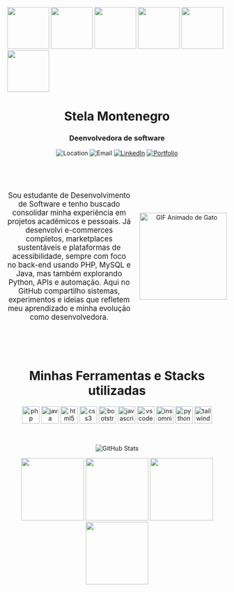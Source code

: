 <div>
<img src="https://i.pinimg.com/originals/22/89/f2/2289f2d12ec3671717ae25b6a33b3aeb.gif" style="width: 10vw;">
 <img src="https://i.pinimg.com/originals/22/89/f2/2289f2d12ec3671717ae25b6a33b3aeb.gif" style="width: 10vw; ">
  <img src="https://i.pinimg.com/originals/22/89/f2/2289f2d12ec3671717ae25b6a33b3aeb.gif" style="width: 10vw;">
 <img src="https://i.pinimg.com/originals/22/89/f2/2289f2d12ec3671717ae25b6a33b3aeb.gif" style="width: 10vw; ">
  
  <img src="https://i.pinimg.com/originals/22/89/f2/2289f2d12ec3671717ae25b6a33b3aeb.gif" style="width: 10vw;">
  <img src="https://i.pinimg.com/originals/22/89/f2/2289f2d12ec3671717ae25b6a33b3aeb.gif" style="width: 10vw;">
</div>
<h1 align="center">Stela Montenegro</h1> <h3 align="center" >Deenvolvedora de software</h3>
<div align="center">
  

![Location](https://img.shields.io/badge/Location-São%20Paulo%2C%20Brasil-blue?style=for-the-badge&logo=location-arrow)
![Email](https://img.shields.io/badge/Email-stelamontenegro37%40gmail.com-blue?style=for-the-badge&logo=gmail)
[![LinkedIn](https://img.shields.io/badge/LinkedIn-Stela%20Montenegro-blue?style=for-the-badge&logo=linkedin)](https://www.linkedin.com/in/stelasm/)
[![Portfolio](https://img.shields.io/badge/Portfolio-stela--sm.github.io%2Fportifolio-blue?style=for-the-badge&logo=github)](https://stela-sm.github.io/portifolio/)

<br><br>
<div style="display: flex; align-items: center; justify-content: flex-start; width: 100%;">

  <p style="margin-right: 20px; font-size: 1.2em;">
   Sou estudante de Desenvolvimento de Software e tenho buscado consolidar minha experiência em projetos acadêmicos e pessoais. Já desenvolvi e-commerces completos, marketplaces sustentáveis e plataformas de acessibilidade, sempre com foco no back-end usando PHP, MySQL e Java, mas também explorando Python, APIs e automação. Aqui no GitHub compartilho sistemas, experimentos e ideias que refletem meu aprendizado e minha evolução como desenvolvedora.
  </p>

  <img src="https://i.pinimg.com/originals/91/2b/1b/912b1bf673be63c2d5bbb1a2c4b8dfa3.gif" alt="GIF Animado de Gato" width="200px" height="auto" style="border: none; outline: none;" />

</div>
<br>
<br>
<br>

  <h1 align="center" style="margin-top:40px">Minhas Ferramentas e Stacks utilizadas</h1>


<p align="center">
 
  <img src="https://cdn.jsdelivr.net/gh/devicons/devicon/icons/php/php-original.svg" alt="php" width="40" height="40"/>
  
  <img src="https://cdn.jsdelivr.net/gh/devicons/devicon/icons/java/java-original.svg" alt="java" width="40" height="40"/>
  
  <img src="https://cdn.jsdelivr.net/gh/devicons/devicon/icons/html5/html5-original.svg" alt="html5" width="40" height="40"/>
  
  <img src="https://cdn.jsdelivr.net/gh/devicons/devicon/icons/css3/css3-original.svg" alt="css3" width="40" height="40"/>
  
  <img src="https://cdn.jsdelivr.net/gh/devicons/devicon/icons/bootstrap/bootstrap-original.svg" alt="bootstrap" width="40" height="40"/>
  
  <img src="https://cdn.jsdelivr.net/gh/devicons/devicon/icons/javascript/javascript-original.svg" alt="javascript" width="40" height="40"/>
  
  <img src="https://cdn.jsdelivr.net/gh/devicons/devicon/icons/vscode/vscode-original.svg" alt="vscode" width="40" height="40"/>
  
  <img src="https://cdn.jsdelivr.net/gh/devicons/devicon/icons/insomnia/insomnia-original.svg" alt="insomnia" width="40" height="40"/>
  
  <img src="https://cdn.jsdelivr.net/gh/devicons/devicon/icons/python/python-original.svg" alt="python" width="40" height="40"/>
  
  <img src="https://cdn.jsdelivr.net/gh/devicons/devicon/icons/tailwindcss/tailwindcss-original.svg" alt="tailwindcss" width="40" height="40"/>
</p>

<br>


![GitHub Stats](https://github-readme-stats.vercel.app/api?username=stela-sm&show_icons=true&theme=tokyonight)


<img src="https://i.pinimg.com/originals/6a/66/24/6a6624d2a3929ad37419214b02a7640d.gif" style="width: 15vw; height: auto; border: none; outline: none;">
<img src="https://i.pinimg.com/originals/6a/66/24/6a6624d2a3929ad37419214b02a7640d.gif" style="width: 15vw; height: auto; border: none; outline: none;">
<img src="https://i.pinimg.com/originals/6a/66/24/6a6624d2a3929ad37419214b02a7640d.gif" style="width: 15vw; height: auto; border: none; outline: none;">
<img src="https://i.pinimg.com/originals/6a/66/24/6a6624d2a3929ad37419214b02a7640d.gif" style="width: 15vw; height: auto; border: none; outline: none;">
